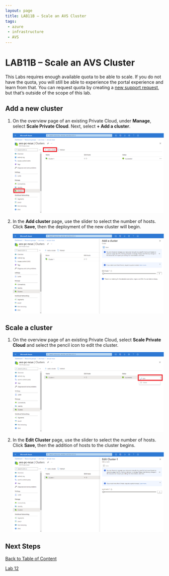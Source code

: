 ```yaml
---
layout: page
title: LAB11B – Scale an AVS Cluster
tags: 
 - azure
 - infrastructure
 - AVS
---
```


# LAB11B – Scale an AVS Cluster

This Labs requires enough available quota to be able to scale. If you do not
have the quota, you will still be able to experience the portal experience and
learn from that. You can request quota by creating a [new support
request](https://docs.microsoft.com/en-us/azure/azure-vmware/enable-azure-vmware-solution),
but that’s outside of the scope of this lab.

## Add a new cluster

1. On the overview page of an existing Private Cloud, under **Manage**, select
   **Scale Private Cloud**. Next, select **+ Add a cluster**.

   ![select add a cluster](media/lab-11/005d388c9c101888b1ad631422db6bb4.png)

2. In the **Add cluster** page, use the slider to select the number of hosts.
   Click **Save**, then the deployment of the new cluster will begin.

   ![select the number of hosts](media/lab-11/2be4a5197e1bf9c9da1898d65dd3a4f4.png)

## Scale a cluster

1. On the overview page of an existing Private Cloud, select **Scale Private
   Cloud** and select the pencil icon to edit the cluster.

   ![overview](media/lab-11/41c72df09118cc693272f9317d6c86ef.png)

2. In the **Edit Cluster** page, use the slider to select the number of hosts.
   Click **Save**, then the addition of hosts to the cluster begins.

   ![edit cluster.](media/lab-11/dc19789bf264f2eca99ebbfc0b0072d6.png)

## Next Steps

[Back to Table of Content](toc.md#table-of-contents)

[Lab 12](lab-12.md)
